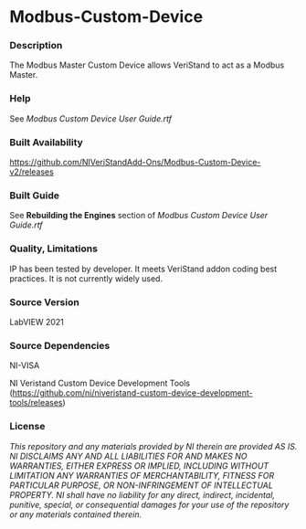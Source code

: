 
Modbus-Custom-Device
===================

### Description ###

The Modbus Master Custom Device allows VeriStand to act as a Modbus Master.

### Help ###

See  _Modbus Custom Device User Guide.rtf_

### Built Availability ###

https://github.com/NIVeriStandAdd-Ons/Modbus-Custom-Device-v2/releases

### Built Guide ###

See **Rebuilding the Engines** section of _Modbus Custom Device User Guide.rtf_

### Quality, Limitations ###

IP has been tested by developer. It meets VeriStand addon coding best practices. It is not currently widely used. 


### Source Version ###

LabVIEW 2021

### Source Dependencies ###

NI-VISA

NI Veristand Custom Device Development Tools (https://github.com/ni/niveristand-custom-device-development-tools/releases)


### License ###

*This repository and any materials provided by NI therein are provided AS IS. NI DISCLAIMS ANY AND ALL LIABILITIES FOR AND MAKES NO WARRANTIES, EITHER EXPRESS OR IMPLIED, INCLUDING WITHOUT LIMITATION ANY WARRANTIES OF MERCHANTABILITY, FITNESS FOR  PARTICULAR PURPOSE, OR NON-INFRINGEMENT OF INTELLECTUAL PROPERTY. NI shall have no liability for any direct, indirect, incidental, punitive, special, or consequential damages for your use of the repository or any materials contained therein.*